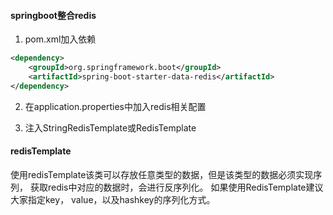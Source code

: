 #### springboot整合redis
1. pom.xml加入依赖
```xml
<dependency>
    <groupId>org.springframework.boot</groupId>
    <artifactId>spring-boot-starter-data-redis</artifactId>
</dependency>
```

2. 在application.properties中加入redis相关配置

3. 注入StringRedisTemplate或RedisTemplate


#### redisTemplate
使用redisTemplate该类可以存放任意类型的数据，但是该类型的数据必须实现序列，
获取redis中对应的数据时，会进行反序列化。 如果使用RedisTemplate建议大家指定key，
value，以及hashkey的序列化方式。